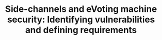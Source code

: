 ---
title: "Side-channels and eVoting machine security: Identifying vulnerabilities and defining requirements"
collection: publications
permalink: /publications/2011-08-Side-channels-and-eVoting-machine-security-Identifying-vulnerabilities-and-defining-requirements
venue: 'International Workshop on Requirements Engineering for Electronic Voting Systems (REVOTE 2011)'
paperurl: 'https://doi.org/10.1109/REVOTE.2011.6045910'
citation: ' Richard Frankland,  Denise Demirel,  <b>Jurlind Budurushi</b>,  Melanie Volkamer, </br> International Workshop on Requirements Engineering for Electronic Voting Systems (REVOTE 2011)</br>'
---